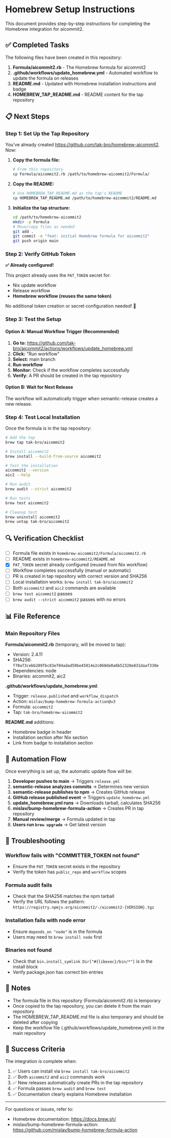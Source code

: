 # Homebrew Setup Instructions

This document provides step-by-step instructions for completing the Homebrew integration for aicommit2.

## ✅ Completed Tasks

The following files have been created in this repository:

1. **Formula/aicommit2.rb** - The Homebrew formula for aicommit2
2. **.github/workflows/update_homebrew.yml** - Automated workflow to update the formula on releases
3. **README.md** - Updated with Homebrew installation instructions and badge
4. **HOMEBREW_TAP_README.md** - README content for the tap repository

## 📋 Next Steps

### Step 1: Set Up the Tap Repository

You've already created https://github.com/tak-bro/homebrew-aicommit2. Now:

1. **Copy the formula file:**
   ```bash
   # From this repository
   cp Formula/aicommit2.rb /path/to/homebrew-aicommit2/Formula/
   ```

2. **Copy the README:**
   ```bash
   # Use HOMEBREW_TAP_README.md as the tap's README
   cp HOMEBREW_TAP_README.md /path/to/homebrew-aicommit2/README.md
   ```

3. **Initialize the tap structure:**
   ```bash
   cd /path/to/homebrew-aicommit2
   mkdir -p Formula
   # Move/copy files as needed
   git add .
   git commit -m "feat: initial Homebrew formula for aicommit2"
   git push origin main
   ```

### Step 2: Verify GitHub Token

**✅ Already configured!**

This project already uses the `PAT_TOKEN` secret for:
- Nix update workflow
- Release workflow
- **Homebrew workflow (reuses the same token)**

No additional token creation or secret configuration needed! 🎉

### Step 3: Test the Setup

#### Option A: Manual Workflow Trigger (Recommended)

1. **Go to:** https://github.com/tak-bro/aicommit2/actions/workflows/update_homebrew.yml
2. **Click:** "Run workflow"
3. **Select:** main branch
4. **Run workflow**
5. **Monitor:** Check if the workflow completes successfully
6. **Verify:** A PR should be created in the tap repository

#### Option B: Wait for Next Release

The workflow will automatically trigger when semantic-release creates a new release.

### Step 4: Test Local Installation

Once the formula is in the tap repository:

```bash
# Add the tap
brew tap tak-bro/aicommit2

# Install aicommit2
brew install --build-from-source aicommit2

# Test the installation
aicommit2 --version
aic2 --help

# Run audit
brew audit --strict aicommit2

# Run tests
brew test aicommit2

# Cleanup test
brew uninstall aicommit2
brew untap tak-bro/aicommit2
```

## 🔍 Verification Checklist

- [ ] Formula file exists in `homebrew-aicommit2/Formula/aicommit2.rb`
- [ ] README exists in `homebrew-aicommit2/README.md`
- [x] `PAT_TOKEN` secret already configured (reused from Nix workflow)
- [ ] Workflow completes successfully (manual or automatic)
- [ ] PR is created in tap repository with correct version and SHA256
- [ ] Local installation works: `brew install tak-bro/aicommit2`
- [ ] Both `aicommit2` and `aic2` commands are available
- [ ] `brew test aicommit2` passes
- [ ] `brew audit --strict aicommit2` passes with no errors

## 📊 File Reference

### Main Repository Files

**Formula/aicommit2.rb** (temporary, will be moved to tap):
- Version: 2.4.11
- SHA256: `f70af3cebb289fbc83ef04adad59be45014e2c068de0a6b52328e831daaf330e`
- Dependencies: node
- Binaries: aicommit2, aic2

**.github/workflows/update_homebrew.yml**:
- Trigger: `release.published` and `workflow_dispatch`
- Action: `mislav/bump-homebrew-formula-action@v3`
- Formula: `aicommit2`
- Tap: `tak-bro/homebrew-aicommit2`

**README.md** additions:
- Homebrew badge in header
- Installation section after Nix section
- Link from badge to installation section

## 🚀 Automation Flow

Once everything is set up, the automatic update flow will be:

1. **Developer pushes to main** → Triggers `release.yml`
2. **semantic-release analyzes commits** → Determines new version
3. **semantic-release publishes to npm** → Creates GitHub release
4. **GitHub release published event** → Triggers `update_homebrew.yml`
5. **update_homebrew.yml runs** → Downloads tarball, calculates SHA256
6. **mislav/bump-homebrew-formula-action** → Creates PR in tap repository
7. **Manual review/merge** → Formula updated in tap
8. **Users run `brew upgrade`** → Get latest version

## 🐛 Troubleshooting

### Workflow fails with "COMMITTER_TOKEN not found"
- Ensure the `PAT_TOKEN` secret exists in the repository
- Verify the token has `public_repo` and `workflow` scopes

### Formula audit fails
- Check that the SHA256 matches the npm tarball
- Verify the URL follows the pattern: `https://registry.npmjs.org/aicommit2/-/aicommit2-{VERSION}.tgz`

### Installation fails with node error
- Ensure `depends_on "node"` is in the formula
- Users may need to `brew install node` first

### Binaries not found
- Check that `bin.install_symlink Dir["#{libexec}/bin/*"]` is in the install block
- Verify package.json has correct bin entries

## 📝 Notes

- The formula file in this repository (Formula/aicommit2.rb) is temporary
- Once copied to the tap repository, you can delete it from the main repository
- The HOMEBREW_TAP_README.md file is also temporary and should be deleted after copying
- Keep the workflow file (.github/workflows/update_homebrew.yml) in the main repository

## 🎉 Success Criteria

The integration is complete when:

1. ✅ Users can install via `brew install tak-bro/aicommit2`
2. ✅ Both `aicommit2` and `aic2` commands work
3. ✅ New releases automatically create PRs in the tap repository
4. ✅ Formula passes `brew audit` and `brew test`
5. ✅ Documentation clearly explains Homebrew installation

---

For questions or issues, refer to:
- Homebrew documentation: https://docs.brew.sh/
- mislav/bump-homebrew-formula-action: https://github.com/mislav/bump-homebrew-formula-action
